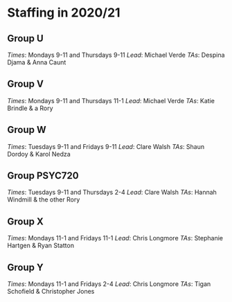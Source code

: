 # Staffing in 2020/21

## Group U 
_Times_: Mondays 9-11 and Thursdays 9-11 
_Lead_: Michael Verde
_TAs_: Despina Djama & Anna Caunt

## Group V 
_Times_: Mondays 9-11 and Thursdays 11-1 
_Lead_: Michael Verde
_TAs_: Katie Brindle & a Rory

## Group W 
_Times_: Tuesdays 9-11 and Fridays 9-11 
_Lead_: Clare Walsh
_TAs_: Shaun Dordoy & Karol Nedza

## Group PSYC720 
_Times_: Tuesdays 9-11 and Thursdays 2-4
_Lead_: Clare Walsh
_TAs_: Hannah Windmill & the other Rory

## Group X
_Times_: Mondays 11-1 and Fridays 11-1 
_Lead_: Chris Longmore
_TAs_: Stephanie Hartgen & Ryan Statton

## Group Y
_Times_: Mondays 11-1 and Fridays 2-4 
_Lead_: Chris Longmore
_TAs_: Tigan Schofield & Christopher Jones








